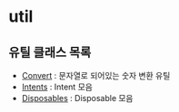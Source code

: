 # util

## 유틸 클래스 목록

- [Convert](./convert.md) : 문자열로 되어있는 숫자 변환 유틸
- [Intents](./intents.md) : Intent 모음
- [Disposables](./disposables.md) : Disposable 모음
